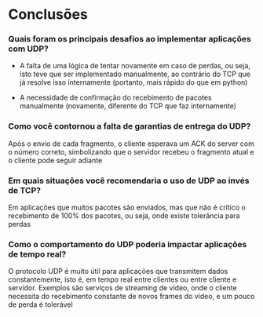 # Conclusões

### Quais foram os principais desafios ao implementar aplicações com UDP?

 - A falta de uma lógica de tentar novamente em caso de perdas, ou seja, isto teve que ser implementado manualmente, ao contrário do TCP que já resolve isso internamente (portanto, mais rápido do que em python)

 - A necessidade de confirmação do recebimento de pacotes manualmente (novamente, diferente do TCP que faz internamente)

### Como você contornou a falta de garantias de entrega do UDP?

Após o envio de cada fragmento, o cliente esperava um ACK do server com o número correto, simbolizando que o servidor recebeu o fragmento atual e o cliente pode seguir adiante

### Em quais situações você recomendaria o uso de UDP ao invés de TCP?

Em aplicações que muitos pacotes são enviados, mas que não é crítico o recebimento de 100% dos pacotes, ou seja, onde existe tolerância para perdas

### Como o comportamento do UDP poderia impactar aplicações de tempo real?

O protocolo UDP é muito útil para aplicações que transmitem dados constantemente, isto é, em tempo real entre clientes ou entre cliente e servidor. Exemplos são serviços de streaming de vídeo, onde o cliente necessita do recebimento constante de novos frames do vídeo, e um pouco de perda é tolerável